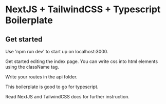 # NextJS + TailwindCSS + Typescript Boilerplate

## Get started

Use 'npm run dev' to start up on localhost:3000.

Get started editing the index page. You can write css into html elements using the className tag. 

Write your routes in the api folder. 

This boilerplate is good to go for typescript. 

Read NextJS and TailwindCSS docs for further instruction.

